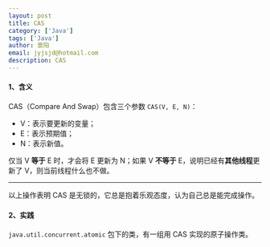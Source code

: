 ```yaml
---
layout: post
title: CAS
category: ['Java']
tags: ['Java']
author: 景阳
email: jyjsjd@hotmail.com
description: CAS
---
```


#### 1、含义
CAS（Compare And Swap）包含三个参数 `CAS(V, E, N)`：
* V：表示要更新的变量；
* E：表示预期值；
* N：表示新值。

仅当 V **等于** E 时，才会将 E 更新为 N；如果 V **不等于** E，说明已经有**其他线程**更新了 V，则当前线程什么也不做。

---

以上操作表明 CAS 是无锁的，它总是抱着乐观态度，认为自己总是能完成操作。

#### 2、实践
`java.util.concurrent.atomic` 包下的类，有一组用 CAS 实现的原子操作类。
